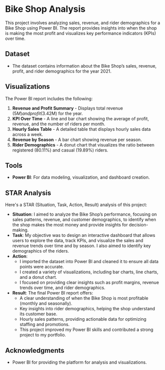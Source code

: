 # Bike Shop Analysis

This project involves analyzing sales, revenue, and rider demographics for a Bike Shop using Power BI. The report provides insights into when the shop is making the most profit and visualizes key performance indicators (KPIs) over time.

## Dataset

- The dataset contains information about the Bike Shop’s sales, revenue, profit, and rider demographics for the year 2021.

## Visualizations

The Power BI report includes the following:

1. **Revenue and Profit Summary** - Displays total revenue ($5M) and profit ($3.42M) for the year.
2. **KPI Over Time** - A line and bar chart showing the average of profit, revenue, and the number of riders per month.
3. **Hourly Sales Table** - A detailed table that displays hourly sales data across a week.
4. **Revenue by Season** - A bar chart showing revenue per season.
5. **Rider Demographics** - A donut chart that visualizes the ratio between registered (80.11%) and casual (19.89%) riders.

## Tools

- **Power BI**: For data modeling, visualization, and dashboard creation.

## STAR Analysis

Here's a STAR (Situation, Task, Action, Result) analysis of this project:

- **Situation**: I aimed to analyze the Bike Shop’s performance, focusing on sales patterns, revenue, and customer demographics, to identify when the shop makes the most money and provide insights for decision-making.
- **Task**: My objective was to design an interactive dashboard that allows users to explore the data, track KPIs, and visualize the sales and revenue trends over time and by season. I also aimed to identify key demographics of the riders.
- **Action**:
    - I imported the dataset into Power BI and cleaned it to ensure all data points were accurate.
    - I created a variety of visualizations, including bar charts, line charts, and a donut chart.
    - I focused on providing clear insights such as profit margins, revenue trends over time, and rider demographics.
- **Result**: The final Power BI report offers:
    - A clear understanding of when the Bike Shop is most profitable (monthly and seasonally).
    - Key insights into rider demographics, helping the shop understand its customer base.
    - Hourly sales patterns, providing actionable data for optimizing staffing and promotions.
    - This project improved my Power BI skills and contributed a strong project to my portfolio.
    

## Acknowledgments

- Power BI for providing the platform for analysis and visualizations.
